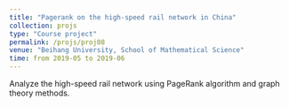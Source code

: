 ```yaml
---
title: "Pagerank on the high-speed rail network in China"
collection: projs
type: "Course project"
permalink: /projs/proj08
venue: "Beihang University, School of Mathematical Science"
time: from 2019-05 to 2019-06
---
```


Analyze the high-speed rail network using PageRank algorithm and graph theory methods.
